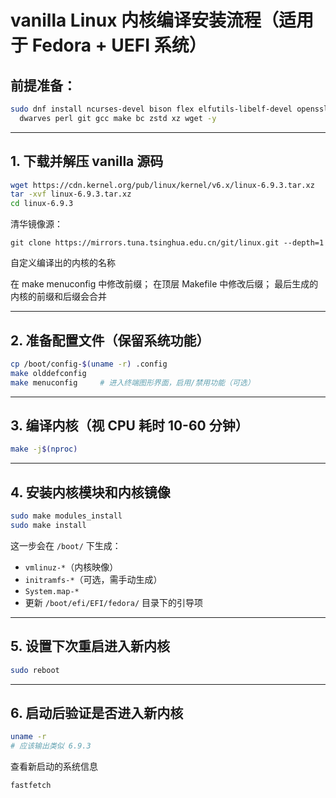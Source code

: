 # vanilla Linux 内核编译安装流程（适用于 Fedora + UEFI 系统）

## 前提准备：

```bash
sudo dnf install ncurses-devel bison flex elfutils-libelf-devel openssl-devel \
  dwarves perl git gcc make bc zstd xz wget -y
```

---

## 1. 下载并解压 vanilla 源码

```bash
wget https://cdn.kernel.org/pub/linux/kernel/v6.x/linux-6.9.3.tar.xz
tar -xvf linux-6.9.3.tar.xz
cd linux-6.9.3
```

清华镜像源：

```shell
git clone https://mirrors.tuna.tsinghua.edu.cn/git/linux.git --depth=1
```

自定义编译出的内核的名称

在 make menuconfig 中修改前缀；
在顶层 Makefile 中修改后缀；
最后生成的内核的前缀和后缀会合并

---

## 2. 准备配置文件（保留系统功能）

```bash
cp /boot/config-$(uname -r) .config
make olddefconfig
make menuconfig     # 进入终端图形界面，启用/禁用功能（可选）
```

---

## 3. 编译内核（视 CPU 耗时 10-60 分钟）

```bash
make -j$(nproc)
```

---

## 4. 安装内核模块和内核镜像

```bash
sudo make modules_install
sudo make install
```

这一步会在 `/boot/` 下生成：

* `vmlinuz-*`（内核映像）
* `initramfs-*`（可选，需手动生成）
* `System.map-*`
* 更新 `/boot/efi/EFI/fedora/` 目录下的引导项

---

## 5. 设置下次重启进入新内核

```bash
sudo reboot
```

---

## 6. 启动后验证是否进入新内核

```bash
uname -r
# 应该输出类似 6.9.3
```

查看新启动的系统信息

```shell
fastfetch
```

